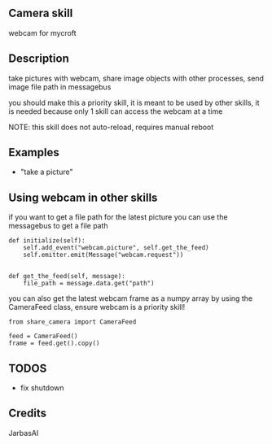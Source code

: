 ## Camera skill
webcam for mycroft

## Description
take pictures with webcam, share image objects with other processes, send image file path in messagebus

you should make this a priority skill, it is meant to be used by other skills, it is needed because only 1 skill can access the webcam at a time

NOTE: this skill does not auto-reload, requires manual reboot

## Examples
* "take a picture"


## Using webcam in other skills

if you want to get a file path for the latest picture you can use the
messagebus to get a file path


    def initialize(self):
        self.add_event("webcam.picture", self.get_the_feed)
        self.emitter.emit(Message("webcam.request"))


    def get_the_feed(self, message):
        file_path = message.data.get("path")


you can also get the latest webcam frame as a numpy array by using the
CameraFeed class, ensure webcam is a priority skill!

    from share_camera import CameraFeed

    feed = CameraFeed()
    frame = feed.get().copy()

## TODOS

- fix shutdown

## Credits
JarbasAI